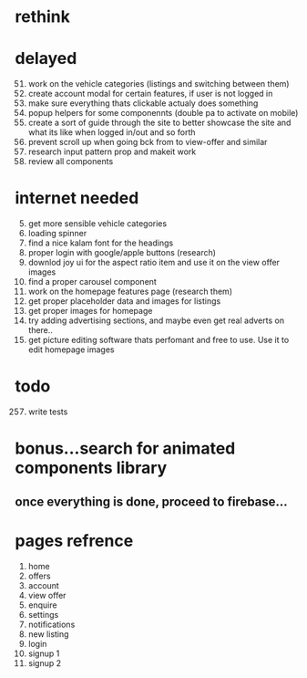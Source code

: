 # rethink

# delayed

51. work on the vehicle categories (listings and switching between them)
52. create account modal for certain features, if user is not logged in
53. make sure everything thats clickable actualy does something
54. popup helpers for some componennts (double pa to activate on mobile)
55. create a sort of guide through the site to better showcase the site and what its like when logged in/out and so forth
56. prevent scroll up when going bck from to view-offer and similar
57. research input pattern prop and makeit work
58. review all components

# internet needed

5. get more sensible vehicle categories
6. loading spinner
7. find a nice kalam font for the headings
8. proper login with google/apple buttons (research)
9. downlod joy ui for the aspect ratio item and use it on the view offer images
10. find a proper carousel component
11. work on the homepage features page (research them)
12. get proper placeholder data and images for listings
13. get proper images for homepage
14. try adding advertising sections, and maybe even get real adverts on there..
15. get picture editing software thats perfomant and free to use. Use it to edit homepage images

# todo

257. write tests

# bonus...search for animated components library

## once everything is done, proceed to firebase...

# pages refrence

1. home
2. offers
3. account
4. view offer
5. enquire
6. settings
7. notifications
8. new listing
9. login
10. signup 1
11. signup 2
